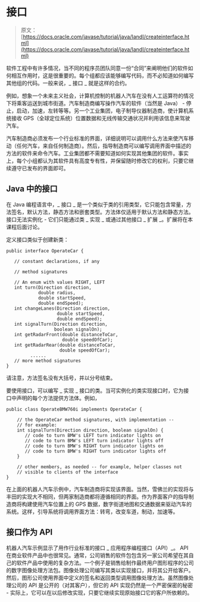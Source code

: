 # 接口

> 原文： [https://docs.oracle.com/javase/tutorial/java/IandI/createinterface.html](https://docs.oracle.com/javase/tutorial/java/IandI/createinterface.html)

软件工程中有许多情况，当不同的程序员团队同意一份“合同”来阐明他们的软件如何相互作用时，这是很重要的。每个组都应该能够编写代码，而不必知道如何编写其他组的代码。一般来说，_ 接口 _ 就是这样的合约。

例如，想象一个未来主义社会，计算机控制的机器人汽车在没有人工运算符的情况下将乘客运送到城市街道。汽车制造商编写操作汽车的软件（当然是 Java） - 停止，启动，加速，左转等等。另一个工业集团，电子制导仪器制造商，使计算机系统接收 GPS（全球定位系统）位置数据和无线传输交通状况并利用该信息来驾驶汽车。

汽车制造商必须发布一个行业标准的界面，详细说明可以调用什么方法来使汽车移动（任何汽车，来自任何制造商）。然后，指导制造商可以编写调用界面中描述的方法的软件来命令汽车。工业集团都不需要知道如何实现其他集团的软件。事实上，每个小组都认为其软件具有高度专有性，并保留随时修改它的权利，只要它继续遵守已发布的界面即可。

## Java 中的接口

在 Java 编程语言中，_ 接口 _ 是一个类似于类的引用类型，它只能包含常量，方法签名，默认方法，静态方法和嵌套类型。方法体仅适用于默认方法和静态方法。接口无法实例化 - 它们只能通过类 _ 实现 _ 或通过其他接口 _ 扩展 _。扩展将在本课程后面讨论。

定义接口类似于创建新类：

```
public interface OperateCar {

   // constant declarations, if any

   // method signatures

   // An enum with values RIGHT, LEFT
   int turn(Direction direction,
            double radius,
            double startSpeed,
            double endSpeed);
   int changeLanes(Direction direction,
                   double startSpeed,
                   double endSpeed);
   int signalTurn(Direction direction,
                  boolean signalOn);
   int getRadarFront(double distanceToCar,
                     double speedOfCar);
   int getRadarRear(double distanceToCar,
                    double speedOfCar);
         ......
   // more method signatures
}

```

请注意，方法签名没有大括号，并以分号结束。

要使用接口，可以编写 _ 实现 _ 接口的类。当可实例化的类实现接口时，它为接口中声明的每个方法提供方法体。例如，

```
public class OperateBMW760i implements OperateCar {

    // the OperateCar method signatures, with implementation --
    // for example:
    int signalTurn(Direction direction, boolean signalOn) {
       // code to turn BMW's LEFT turn indicator lights on
       // code to turn BMW's LEFT turn indicator lights off
       // code to turn BMW's RIGHT turn indicator lights on
       // code to turn BMW's RIGHT turn indicator lights off
    }

    // other members, as needed -- for example, helper classes not 
    // visible to clients of the interface
}

```

在上面的机器人汽车示例中，汽车制造商将实现该界面。当然，雪佛兰的实现将与丰田的实现大不相同，但两家制造商都将遵循相同的界面。作为界面客户的指导制造商将构建使用汽车位置上的 GPS 数据，数字街道地图和交通数据来驱动汽车的系统。这样，引导系统将调用界面方法：转弯，改变车道，制动，加速等。

## 接口作为 API

机器人汽车示例显示了用作行业标准的接口 _ 应用程序编程接口（API）_。 API 在商业软件产品中也很常见。通常，公司销售的软件包包含另一家公司希望在其自己的软件产品中使用的复杂方法。一个例子是销售给制作最终用户图形程序的公司的数字图像处理方法包。图像处理公司编写其类以实现接口，并将其公开给客户。然后，图形公司使用界面中定义的签名和返回类型调用图像处理方法。虽然图像处理公司的 API 是公开的（对其客户），但它的 API 实现仍然是一个严密保密的秘密 - 实际上，它可以在以后修改实现，只要它继续实现原始接口它的客户所依赖的。